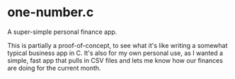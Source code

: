 # one-number.c

A super-simple personal finance app.

This is partially a proof-of-concept, to see what it's like writing a somewhat typical business app in C. It's also for my own personal use, as I wanted a simple, fast app that pulls in CSV files and lets me know how our finances are doing for the current month.
